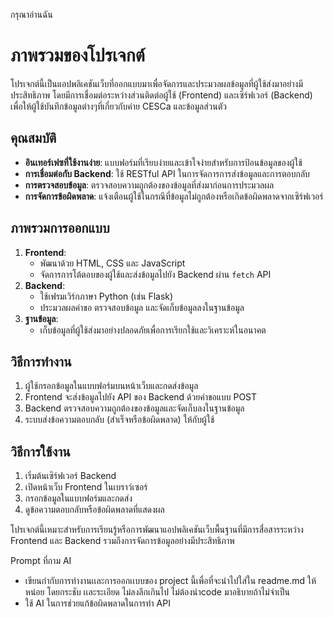 กรุณาอ่านฉัน


# ภาพรวมของโปรเจกต์

โปรเจกต์นี้เป็นแอปพลิเคชันเว็บที่ออกแบบมาเพื่อจัดการและประมวลผลข้อมูลที่ผู้ใช้ส่งมาอย่างมีประสิทธิภาพ โดยมีการเชื่อมต่อระหว่างส่วนติดต่อผู้ใช้ (Frontend) และเซิร์ฟเวอร์ (Backend) เพื่อให้ผู้ใช้บันทึกข้อมูลต่างๆที่เกี่ยวกับค่าย CESCa และข้อมูลส่วนตัว 

## คุณสมบัติ
- **อินเทอร์เฟซที่ใช้งานง่าย**: แบบฟอร์มที่เรียบง่ายและเข้าใจง่ายสำหรับการป้อนข้อมูลของผู้ใช้
- **การเชื่อมต่อกับ Backend**: ใช้ RESTful API ในการจัดการการส่งข้อมูลและการตอบกลับ
- **การตรวจสอบข้อมูล**: ตรวจสอบความถูกต้องของข้อมูลที่ส่งมาก่อนการประมวลผล
- **การจัดการข้อผิดพลาด**: แจ้งเตือนผู้ใช้ในกรณีที่ข้อมูลไม่ถูกต้องหรือเกิดข้อผิดพลาดจากเซิร์ฟเวอร์

## ภาพรวมการออกแบบ
1. **Frontend**:
   - พัฒนาด้วย HTML, CSS และ JavaScript
   - จัดการการโต้ตอบของผู้ใช้และส่งข้อมูลไปยัง Backend ผ่าน `fetch` API
2. **Backend**:
   - ใช้เฟรมเวิร์กภาษา Python (เช่น Flask)
   - ประมวลผลคำขอ ตรวจสอบข้อมูล และจัดเก็บข้อมูลลงในฐานข้อมูล
3. **ฐานข้อมูล**:
   - เก็บข้อมูลที่ผู้ใช้ส่งมาอย่างปลอดภัยเพื่อการเรียกใช้และวิเคราะห์ในอนาคต

## วิธีการทำงาน
1. ผู้ใช้กรอกข้อมูลในแบบฟอร์มบนหน้าเว็บและกดส่งข้อมูล
2. Frontend จะส่งข้อมูลไปยัง API ของ Backend ด้วยคำขอแบบ POST
3. Backend ตรวจสอบความถูกต้องของข้อมูลและจัดเก็บลงในฐานข้อมูล
4. ระบบส่งข้อความตอบกลับ (สำเร็จหรือข้อผิดพลาด) ให้กับผู้ใช้

## วิธีการใช้งาน
1. เริ่มต้นเซิร์ฟเวอร์ Backend
2. เปิดหน้าเว็บ Frontend ในเบราว์เซอร์
3. กรอกข้อมูลในแบบฟอร์มและกดส่ง
4. ดูข้อความตอบกลับหรือข้อผิดพลาดที่แสดงผล

โปรเจกต์นี้เหมาะสำหรับการเรียนรู้หรือการพัฒนาแอปพลิเคชันเว็บพื้นฐานที่มีการสื่อสารระหว่าง Frontend และ Backend รวมถึงการจัดการข้อมูลอย่างมีประสิทธิภาพ






Prompt ที่ถาม AI
- เขียนกำกับการทำงานเเละการออกเเบบของ project นี้เพื่อที่จะนำไปใส่ใน readme.md ให้หน่อย โดยกระชับ เเละระเอียด ไม่ลงลึกเกินไป ไม่ต้องนำcode มาอธิบายถ้าไม่จำเป็น
- ใช้ AI ในการช่วยแก้ข้อผิดพลาดในการทำ API 
